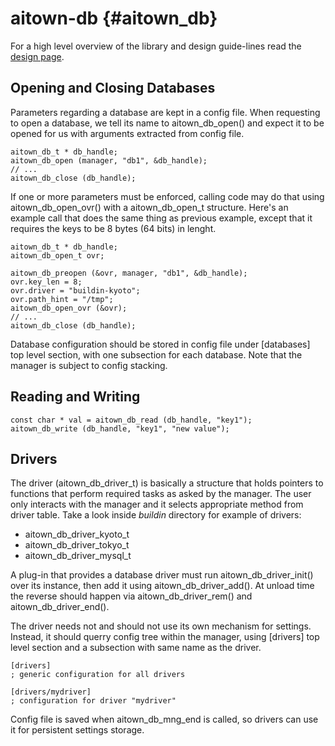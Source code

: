 aitown-db                         {#aitown_db}
=========

For a high level overview of the library and design guide-lines read the
[design page](http://tnick.github.io/aitown/reference/aitown-dejavu.html).


Opening and Closing Databases
-----------------------------

Parameters regarding a database are kept in a config file. When requesting
to open a database, we tell its name to aitown_db_open() and expect it to be opened
for us with arguments extracted from config file.

    aitown_db_t * db_handle;
    aitown_db_open (manager, "db1", &db_handle);
    // ...
    aitown_db_close (db_handle);

If one or more parameters must be enforced, calling code may do that using
aitown_db_open_ovr() with a aitown_db_open_t structure. Here's an example
call that does the same thing as previous example, except that it
requires the keys to be 8 bytes (64 bits) in lenght.

    aitown_db_t * db_handle;
    aitown_db_open_t ovr;

    aitown_db_preopen (&ovr, manager, "db1", &db_handle);
    ovr.key_len = 8;
    ovr.driver = "buildin-kyoto";
    ovr.path_hint = "/tmp";
    aitown_db_open_ovr (&ovr);
    // ...
    aitown_db_close (db_handle);


Database configuration should be stored in config file under [databases]
top level section, with one subsection for each database. Note that the
manager is subject to config stacking.


Reading and Writing
-------------------

    const char * val = aitown_db_read (db_handle, "key1");
    aitown_db_write (db_handle, "key1", "new value");


Drivers
-------

The driver (aitown_db_driver_t) is basically a structure that holds pointers to
functions that perform required tasks as asked by the manager. The user only
interacts with the manager and it selects appropriate method from driver table.
Take a look inside <em>buildin</em> directory for example of drivers:

- aitown_db_driver_kyoto_t
- aitown_db_driver_tokyo_t
- aitown_db_driver_mysql_t

A plug-in that provides a database driver must run aitown_db_driver_init()
over its instance, then add it using aitown_db_driver_add(). At unload time
the reverse should happen via aitown_db_driver_rem() and aitown_db_driver_end().

The driver needs not and should not use its own mechanism for settings. Instead,
it should querry config tree within the manager, using [drivers] top level
section and a subsection with same name as the driver.

    [drivers]
    ; generic configuration for all drivers

    [drivers/mydriver]
    ; configuration for driver "mydriver"


Config file is saved when aitown_db_mng_end is called, so drivers can
use it for persistent settings storage.
